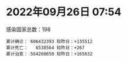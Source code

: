 
# 2022年09月26日 07:54
感染国家总数：198
```
累计确诊： 606432393 较昨日：+135512
累计死亡：   6530564 较昨日：+267
累计治愈： 564260650 较昨日：+165632
```
<div id="main" style="width:100%;height:800px;margin-bottom:10px;"></div>
<div id="second" style="width:100%;height:1000px;margin-bottom:10px;"></div>
<div id="third" style="width:100%;height:1000px;margin-bottom:10px;"></div>
<div id="last" style="width:100%;height:3000px;"></div>

<script>
import * as echarts from "echarts";
export default {
  mounted () {
    this.chart = echarts.init(document.getElementById("main"), "dark")
    this.secondChart = echarts.init(document.getElementById("second"), "dark")
    this.thirdChart = echarts.init(document.getElementById("third"), "dark")
    this.lastChart = echarts.init(document.getElementById("last"), "dark")
    var option = {
      tooltip: { trigger: "axis", axisPointer: { type: "shadow" } },
      legend: {},
      grid: { left: "3%", right: "4%", bottom: "3%", containLabel: true },
      xAxis: { type: "value" },
      yAxis: {
        type: "category", data: ["意大利","英国","韩国","德国","巴西","法国","印度","美国",]
      },
      series: [
        { name: "新增确诊", type: "bar", stack: "total", label: { show: true }, emphasis: { focus: "series" }, data: [18794,0,0,0,1201,31365,2209,2611,] }, 
        { name: "累计确诊", type: "bar", stack: "total", label: { show: true }, emphasis: { focus: "series" }, data: [22303606,23840524,24620128,32952050,34674422,35157046,44570323,97898471,] }, 
        { name: "新增死亡", type: "bar", stack: "total", label: { show: true }, emphasis: { focus: "series" }, data: [13,0,0,0,23,0,0,7,] }, 
        { name: "累计死亡", type: "bar", stack: "total", label: { show: true }, emphasis: { focus: "series" }, data: [176880,207375,28213,149458,685860,154887,528510,1081715,] }, 
        { name: "累计治愈", type: "bar", stack: "total", label: { show: true }, emphasis: { focus: "series" }, data: [21698440,24692,23763821,32122600,33795688,34441293,43995610,94533977,] },]
    }
    this.chart.setOption(option);
    var secondOption = {
      tooltip: { trigger: "axis", axisPointer: { type: "shadow" } },
      legend: {},
      grid: { left: "3%", right: "4%", bottom: "3%", containLabel: true },
      xAxis: { type: "value" },
      yAxis: {
        type: "category", data: ["墨西哥","伊朗","荷兰","阿根廷","澳大利亚","越南","西班牙","土耳其","俄罗斯","日本",]
      },
      series: [
        { name: "新增确诊", type: "bar", stack: "total", label: { show: true }, emphasis: { focus: "series" }, data: [1480,416,0,0,1116,961,0,0,46758,0,] }, 
        { name: "累计确诊", type: "bar", stack: "total", label: { show: true }, emphasis: { focus: "series" }, data: [7081632,7547089,8415459,9703938,10202907,11472301,13403502,16873793,20792921,21023814,] }, 
        { name: "新增死亡", type: "bar", stack: "total", label: { show: true }, emphasis: { focus: "series" }, data: [27,12,0,0,2,0,0,0,95,0,] }, 
        { name: "累计死亡", type: "bar", stack: "total", label: { show: true }, emphasis: { focus: "series" }, data: [330044,144394,22637,129855,14927,43146,114009,101139,386757,44331,] }, 
        { name: "累计治愈", type: "bar", stack: "total", label: { show: true }, emphasis: { focus: "series" }, data: [6349410,7323983,8357216,9556680,10133494,10586861,13207520,16738417,19756507,20261334,] },]
    }
    this.secondChart.setOption(secondOption);
    var thirdOption = {
      tooltip: { trigger: "axis", axisPointer: { type: "shadow" } },
      legend: {},
      grid: { left: "3%", right: "4%", bottom: "3%", containLabel: true },
      xAxis: { type: "value" },
      yAxis: {
        type: "category", data: ["以色列","泰国","马来西亚","希腊","奥地利","乌克兰","葡萄牙","波兰","哥伦比亚","印度尼西亚",]
      },
      series: [
        { name: "新增确诊", type: "bar", stack: "total", label: { show: true }, emphasis: { focus: "series" }, data: [2401,0,1608,0,6916,0,0,741,0,1411,] }, 
        { name: "累计确诊", type: "bar", stack: "total", label: { show: true }, emphasis: { focus: "series" }, data: [4657765,4678352,4831822,4875215,5073706,5096397,5476059,6273317,6306552,6422529,] }, 
        { name: "新增死亡", type: "bar", stack: "total", label: { show: true }, emphasis: { focus: "series" }, data: [0,0,2,0,0,0,0,0,0,16,] }, 
        { name: "累计死亡", type: "bar", stack: "total", label: { show: true }, emphasis: { focus: "series" }, data: [11687,32721,36350,33010,20712,108955,24991,117456,141769,158014,] }, 
        { name: "累计治愈", type: "bar", stack: "total", label: { show: true }, emphasis: { focus: "series" }, data: [4638574,4637940,4770940,4811001,4983565,4958958,5383463,5335948,6133785,6243707,] },]
    }
    this.thirdChart.setOption(thirdOption);
    var lastOption = {
      tooltip: { trigger: "axis", axisPointer: { type: "shadow" } },
      legend: {},
      grid: { left: "3%", right: "4%", bottom: "3%", containLabel: true },
      xAxis: { type: "value" },
      yAxis: {
        type: "category", data: ["朝鲜","西撒哈拉","蒙特塞拉特岛","梵蒂冈","红宝石公主号","钻石公主号","圣文森特岛","列支敦士登公国","安圭拉","圣多美和普林西比","特克斯和凯科斯群岛","圣基茨和尼维斯","乍得","塞拉利昂","利比里亚","科摩罗","几内亚比绍","安提瓜和巴布达","尼日尔","厄立特里亚","也门","冈比亚","摩纳哥","多米尼克","中非共和国","吉布提","萨摩亚","赤道几内亚","塔吉克斯坦","南苏丹","尼加拉瓜","格林纳达","直布罗陀","圣马力诺","布基纳法索","东帝汶","刚果（布）","索马里","贝宁","圣卢西亚","马里","海地","莱索托","巴哈马","几内亚","多哥","坦桑尼亚","毛里求斯","阿鲁巴","巴布亚新几内亚","安道尔","塞舌尔","加蓬","布隆迪","叙利亚","不丹","佛得角","毛里塔尼亚","苏丹","马达加斯加","斐济","伯利兹","圭亚那","斯威士兰","新喀里多尼亚","法属波利尼西亚","苏里南","科特迪瓦","马拉维","塞内加尔","刚果（金）","法属圭亚那","巴巴多斯","安哥拉","马耳他","喀麦隆","卢旺达","柬埔寨","牙买加","波多黎各","加纳","纳米比亚","乌干达","特立尼达和多巴哥","马尔代夫","阿富汗","萨尔瓦多","冰岛","吉尔吉斯斯坦","老挝","马提尼克岛","文莱","莫桑比克","乌兹别克斯坦","津巴布韦","尼日利亚","阿尔及利亚","黑山","卢森堡","博茨瓦纳","阿尔巴尼亚","赞比亚","肯尼亚","北马其顿","阿曼","波黑","亚美尼亚","卡塔尔","洪都拉斯","埃塞俄比亚","利比亚","埃及","委内瑞拉","塞浦路斯","摩尔多瓦","爱沙尼亚","巴勒斯坦","缅甸","多米尼加","科威特","斯里兰卡","巴林","巴拉圭","沙特阿拉伯","阿塞拜疆","拉脱维亚","蒙古国","乌拉圭","巴拿马","白俄罗斯","尼泊尔","厄瓜多尔","阿联酋","哥斯达黎加","玻利维亚","古巴","危地马拉","突尼斯","斯洛文尼亚","黎巴嫩","克罗地亚","立陶宛","保加利亚","摩洛哥","芬兰","哈萨克斯坦","挪威","巴基斯坦","爱尔兰","约旦","新西兰","格鲁吉亚","斯洛伐克","新加坡","孟加拉国","匈牙利","塞尔维亚","伊拉克","瑞典","丹麦","罗马尼亚","菲律宾","南非","瑞士","捷克","秘鲁","加拿大","比利时","智利",]
      },
      series: [
        { name: "新增确诊", type: "bar", stack: "total", label: { show: true }, emphasis: { focus: "series" }, data: [0,0,0,0,0,0,0,0,0,0,0,0,0,0,0,0,0,0,0,0,0,0,0,0,0,0,0,0,0,0,0,0,0,0,0,0,0,0,0,0,3,0,0,0,0,38,0,0,0,0,0,0,0,0,0,0,0,0,0,0,0,0,0,0,0,0,0,0,0,0,0,0,53,0,17,0,1,0,0,0,0,0,0,0,0,172,0,0,0,0,0,0,0,0,0,0,4,122,0,0,23,0,1,0,0,0,0,0,0,5,1,0,0,0,0,0,0,278,0,0,0,423,0,96,161,0,0,0,0,0,40,0,355,0,0,18,0,0,734,0,440,129,0,7,0,0,0,0,0,0,0,0,195,1797,572,0,1534,0,0,0,439,3425,389,0,0,0,0,0,4052,] }, 
        { name: "累计确诊", type: "bar", stack: "total", label: { show: true }, emphasis: { focus: "series" }, data: [1,10,11,29,620,712,2298,3026,3858,6209,6380,6541,7573,7751,7961,8471,8796,9008,9931,10168,11935,12508,14554,14852,14904,15690,15925,17009,17786,17823,18491,19536,20092,20646,21128,23239,24837,27207,27638,28894,32604,33733,34490,37267,37652,38963,39341,40461,42914,44959,46147,46358,48691,50026,57265,61730,62359,62791,63285,66660,68234,68784,71312,73379,74139,76588,81099,87129,88005,88324,92852,93974,102436,103131,114567,121652,132492,137833,151594,151732,168813,169253,169396,182597,185004,198416,201785,205454,205998,215714,220192,226237,230219,244120,257318,265186,270641,279403,288658,326127,331976,333439,338390,342519,397993,398221,441444,446277,456106,493510,506955,515645,544450,582381,586966,600681,620548,621402,644016,658520,670694,678703,716059,815839,820823,921974,982551,984152,985814,994037,999575,1002057,1025568,1072807,1107782,1111146,1119984,1145345,1170936,1214892,1229014,1244080,1254951,1264879,1287044,1393175,1461913,1572316,1662008,1745032,1769694,1780691,1841502,1891341,2021690,2082750,2349040,2459249,2583370,3105588,3262053,3938203,4017552,4067621,4090450,4140874,4233468,4525931,4607566,] }, 
        { name: "新增死亡", type: "bar", stack: "total", label: { show: true }, emphasis: { focus: "series" }, data: [0,0,0,0,0,0,0,0,0,0,0,0,0,0,0,0,0,0,0,0,0,0,0,0,0,0,0,0,0,0,0,0,0,0,0,0,0,0,0,0,0,0,0,0,0,0,0,0,0,0,0,0,0,0,0,0,0,0,0,0,0,0,0,0,0,0,0,0,0,0,0,0,0,0,0,0,0,0,0,0,0,0,0,0,0,0,0,0,0,0,0,0,0,0,0,0,0,0,0,0,0,0,0,0,0,0,0,0,0,0,0,0,0,0,0,0,0,0,0,0,0,0,0,1,0,0,0,0,0,0,0,0,0,0,0,0,0,0,0,0,2,0,0,0,0,0,0,0,0,0,0,0,2,0,2,0,10,0,0,0,6,31,0,0,0,0,0,0,16,] }, 
        { name: "累计死亡", type: "bar", stack: "total", label: { show: true }, emphasis: { focus: "series" }, data: [1,1,1,0,10,13,12,59,12,77,36,46,193,126,294,161,175,145,312,103,2157,372,63,68,113,189,29,183,125,138,225,237,108,118,387,138,386,1352,163,391,741,857,706,833,449,284,845,1024,227,664,155,169,306,38,3163,21,410,994,4961,1410,878,683,1281,1422,314,649,1385,823,2680,1968,1442,410,559,1917,804,1935,1466,3056,3306,2609,1459,4065,3628,4195,308,7796,4229,213,2991,758,1042,225,2221,1637,5599,3155,6879,2781,1123,2787,3588,4017,5675,9527,4260,16119,8679,682,10992,7572,6437,24613,5814,1178,11821,2667,5403,19455,4384,2563,16754,1520,19583,9342,9903,5981,2179,7473,8490,7118,12017,35887,2343,8913,22232,8530,19757,29246,6809,10670,16877,9315,37697,16278,5928,13690,4065,30612,7885,14116,2909,16900,20448,1610,29353,47457,16950,25352,20147,7026,66978,62790,102169,14177,41012,216473,44992,32647,61062,] }, 
        { name: "累计治愈", type: "bar", stack: "total", label: { show: true }, emphasis: { focus: "series" }, data: [0,9,2,29,0,699,2233,2948,3846,6117,6321,6482,4874,4393,7636,8305,8301,8830,8890,10058,9124,12028,14434,14554,14520,15427,1605,16689,17264,17335,4225,19248,16579,20430,20632,23067,24006,13182,27322,28369,31480,31307,25980,36070,36880,38418,183,38786,42438,43982,45938,45977,48292,49457,54030,61564,61888,61783,57250,65230,66290,68043,69946,71950,73769,33500,49626,86253,84860,86244,83504,11254,101591,101155,113145,118616,130955,134698,98737,129614,167206,164813,100431,174214,163687,177221,179410,75685,196406,7660,0,222140,227882,241486,251219,258139,182288,275547,283668,322955,326447,329239,332620,332422,384669,376654,428059,439166,132498,471884,500490,442182,537759,577119,504142,524990,608749,596947,638911,655316,653764,674226,696110,803135,809597,891237,978263,975455,975064,985592,986335,962315,1004943,860711,1048869,1102484,1099088,983630,1135952,1087587,1207533,1211572,1207958,1248470,1260542,1372996,1456761,1536831,1647668,1728545,1758138,1637293,1816777,1812965,1962872,2001729,2287099,2433199,2545148,3090067,3172420,3840014,3909265,4002731,4029745,3910016,4116477,4445123,4527899,] },]
    }
    this.lastChart.setOption(lastOption);

    window.onresize = () => {
      this.chart.resize()
      this.secondChart.resize()
      this.thirdChart.resize()
      this.lastChart.resize()
    }
  }
};
</script>

|国家|新增确诊|累计确诊|新增死亡|累计死亡|累计治愈|
|:--:|---:|---:|---:|---:|---:|
|美国|2611|97898471|7|1081715|94533977|
|印度|2209|44570323|0|528510|43995610|
|法国|31365|35157046|0|154887|34441293|
|巴西|1201|34674422|23|685860|33795688|
|德国|0|32952050|0|149458|32122600|
|韩国|0|24620128|0|28213|23763821|
|英国|0|23840524|0|207375|24692|
|意大利|18794|22303606|13|176880|21698440|
|日本|0|21023814|0|44331|20261334|
|俄罗斯|46758|20792921|95|386757|19756507|
|土耳其|0|16873793|0|101139|16738417|
|西班牙|0|13403502|0|114009|13207520|
|越南|961|11472301|0|43146|10586861|
|澳大利亚|1116|10202907|2|14927|10133494|
|阿根廷|0|9703938|0|129855|9556680|
|荷兰|0|8415459|0|22637|8357216|
|伊朗|416|7547089|12|144394|7323983|
|墨西哥|1480|7081632|27|330044|6349410|
|印度尼西亚|1411|6422529|16|158014|6243707|
|哥伦比亚|0|6306552|0|141769|6133785|
|波兰|741|6273317|0|117456|5335948|
|葡萄牙|0|5476059|0|24991|5383463|
|乌克兰|0|5096397|0|108955|4958958|
|奥地利|6916|5073706|0|20712|4983565|
|希腊|0|4875215|0|33010|4811001|
|马来西亚|1608|4831822|2|36350|4770940|
|泰国|0|4678352|0|32721|4637940|
|以色列|2401|4657765|0|11687|4638574|
|智利|4052|4607566|16|61062|4527899|
|比利时|0|4525931|0|32647|4445123|
|加拿大|0|4233468|0|44992|4116477|
|秘鲁|0|4140874|0|216473|3910016|
|捷克|0|4090450|0|41012|4029745|
|瑞士|0|4067621|0|14177|4002731|
|南非|389|4017552|0|102169|3909265|
|菲律宾|3425|3938203|31|62790|3840014|
|罗马尼亚|439|3262053|6|66978|3172420|
|丹麦|0|3105588|0|7026|3090067|
|瑞典|0|2583370|0|20147|2545148|
|伊拉克|0|2459249|0|25352|2433199|
|塞尔维亚|1534|2349040|10|16950|2287099|
|匈牙利|0|2082750|0|47457|2001729|
|孟加拉国|572|2021690|2|29353|1962872|
|新加坡|1797|1891341|0|1610|1812965|
|斯洛伐克|195|1841502|2|20448|1816777|
|格鲁吉亚|0|1780691|0|16900|1637293|
|新西兰|0|1769694|0|2909|1758138|
|约旦|0|1745032|0|14116|1728545|
|爱尔兰|0|1662008|0|7885|1647668|
|巴基斯坦|0|1572316|0|30612|1536831|
|挪威|0|1461913|0|4065|1456761|
|哈萨克斯坦|0|1393175|0|13690|1372996|
|芬兰|0|1287044|0|5928|1260542|
|摩洛哥|7|1264879|0|16278|1248470|
|保加利亚|0|1254951|0|37697|1207958|
|立陶宛|129|1244080|0|9315|1211572|
|克罗地亚|440|1229014|2|16877|1207533|
|黎巴嫩|0|1214892|0|10670|1087587|
|斯洛文尼亚|734|1170936|0|6809|1135952|
|突尼斯|0|1145345|0|29246|983630|
|危地马拉|0|1119984|0|19757|1099088|
|古巴|18|1111146|0|8530|1102484|
|玻利维亚|0|1107782|0|22232|1048869|
|哥斯达黎加|0|1072807|0|8913|860711|
|阿联酋|355|1025568|0|2343|1004943|
|厄瓜多尔|0|1002057|0|35887|962315|
|尼泊尔|40|999575|0|12017|986335|
|白俄罗斯|0|994037|0|7118|985592|
|巴拿马|0|985814|0|8490|975064|
|乌拉圭|0|984152|0|7473|975455|
|蒙古国|0|982551|0|2179|978263|
|拉脱维亚|0|921974|0|5981|891237|
|阿塞拜疆|161|820823|0|9903|809597|
|沙特阿拉伯|96|815839|1|9342|803135|
|巴拉圭|0|716059|0|19583|696110|
|巴林|423|678703|0|1520|674226|
|斯里兰卡|0|670694|0|16754|653764|
|科威特|0|658520|0|2563|655316|
|多米尼加|0|644016|0|4384|638911|
|缅甸|278|621402|0|19455|596947|
|巴勒斯坦|0|620548|0|5403|608749|
|爱沙尼亚|0|600681|0|2667|524990|
|摩尔多瓦|0|586966|0|11821|504142|
|塞浦路斯|0|582381|0|1178|577119|
|委内瑞拉|0|544450|0|5814|537759|
|埃及|0|515645|0|24613|442182|
|利比亚|1|506955|0|6437|500490|
|埃塞俄比亚|5|493510|0|7572|471884|
|洪都拉斯|0|456106|0|10992|132498|
|卡塔尔|0|446277|0|682|439166|
|亚美尼亚|0|441444|0|8679|428059|
|波黑|0|398221|0|16119|376654|
|阿曼|0|397993|0|4260|384669|
|北马其顿|0|342519|0|9527|332422|
|肯尼亚|1|338390|0|5675|332620|
|赞比亚|0|333439|0|4017|329239|
|阿尔巴尼亚|23|331976|0|3588|326447|
|博茨瓦纳|0|326127|0|2787|322955|
|卢森堡|0|288658|0|1123|283668|
|黑山|122|279403|0|2781|275547|
|阿尔及利亚|4|270641|0|6879|182288|
|尼日利亚|0|265186|0|3155|258139|
|津巴布韦|0|257318|0|5599|251219|
|乌兹别克斯坦|0|244120|0|1637|241486|
|莫桑比克|0|230219|0|2221|227882|
|文莱|0|226237|0|225|222140|
|马提尼克岛|0|220192|0|1042|0|
|老挝|0|215714|0|758|7660|
|吉尔吉斯斯坦|0|205998|0|2991|196406|
|冰岛|0|205454|0|213|75685|
|萨尔瓦多|0|201785|0|4229|179410|
|阿富汗|172|198416|0|7796|177221|
|马尔代夫|0|185004|0|308|163687|
|特立尼达和多巴哥|0|182597|0|4195|174214|
|乌干达|0|169396|0|3628|100431|
|纳米比亚|0|169253|0|4065|164813|
|加纳|0|168813|0|1459|167206|
|波多黎各|0|151732|0|2609|129614|
|牙买加|0|151594|0|3306|98737|
|柬埔寨|0|137833|0|3056|134698|
|卢旺达|1|132492|0|1466|130955|
|喀麦隆|0|121652|0|1935|118616|
|马耳他|17|114567|0|804|113145|
|安哥拉|0|103131|0|1917|101155|
|巴巴多斯|53|102436|0|559|101591|
|法属圭亚那|0|93974|0|410|11254|
|刚果（金）|0|92852|0|1442|83504|
|塞内加尔|0|88324|0|1968|86244|
|马拉维|0|88005|0|2680|84860|
|科特迪瓦|0|87129|0|823|86253|
|苏里南|0|81099|0|1385|49626|
|法属波利尼西亚|0|76588|0|649|33500|
|新喀里多尼亚|0|74139|0|314|73769|
|斯威士兰|0|73379|0|1422|71950|
|圭亚那|0|71312|0|1281|69946|
|伯利兹|0|68784|0|683|68043|
|斐济|0|68234|0|878|66290|
|马达加斯加|0|66660|0|1410|65230|
|苏丹|0|63285|0|4961|57250|
|毛里塔尼亚|0|62791|0|994|61783|
|佛得角|0|62359|0|410|61888|
|不丹|0|61730|0|21|61564|
|叙利亚|0|57265|0|3163|54030|
|布隆迪|0|50026|0|38|49457|
|加蓬|0|48691|0|306|48292|
|塞舌尔|0|46358|0|169|45977|
|安道尔|0|46147|0|155|45938|
|巴布亚新几内亚|0|44959|0|664|43982|
|阿鲁巴|0|42914|0|227|42438|
|毛里求斯|0|40461|0|1024|38786|
|坦桑尼亚|0|39341|0|845|183|
|多哥|38|38963|0|284|38418|
|几内亚|0|37652|0|449|36880|
|巴哈马|0|37267|0|833|36070|
|莱索托|0|34490|0|706|25980|
|海地|0|33733|0|857|31307|
|马里|3|32604|0|741|31480|
|圣卢西亚|0|28894|0|391|28369|
|贝宁|0|27638|0|163|27322|
|索马里|0|27207|0|1352|13182|
|刚果（布）|0|24837|0|386|24006|
|东帝汶|0|23239|0|138|23067|
|布基纳法索|0|21128|0|387|20632|
|圣马力诺|0|20646|0|118|20430|
|直布罗陀|0|20092|0|108|16579|
|格林纳达|0|19536|0|237|19248|
|尼加拉瓜|0|18491|0|225|4225|
|南苏丹|0|17823|0|138|17335|
|塔吉克斯坦|0|17786|0|125|17264|
|赤道几内亚|0|17009|0|183|16689|
|萨摩亚|0|15925|0|29|1605|
|吉布提|0|15690|0|189|15427|
|中非共和国|0|14904|0|113|14520|
|多米尼克|0|14852|0|68|14554|
|摩纳哥|0|14554|0|63|14434|
|冈比亚|0|12508|0|372|12028|
|也门|0|11935|0|2157|9124|
|厄立特里亚|0|10168|0|103|10058|
|尼日尔|0|9931|0|312|8890|
|安提瓜和巴布达|0|9008|0|145|8830|
|几内亚比绍|0|8796|0|175|8301|
|科摩罗|0|8471|0|161|8305|
|利比里亚|0|7961|0|294|7636|
|塞拉利昂|0|7751|0|126|4393|
|乍得|0|7573|0|193|4874|
|圣基茨和尼维斯|0|6541|0|46|6482|
|特克斯和凯科斯群岛|0|6380|0|36|6321|
|圣多美和普林西比|0|6209|0|77|6117|
|安圭拉|0|3858|0|12|3846|
|列支敦士登公国|0|3026|0|59|2948|
|圣文森特岛|0|2298|0|12|2233|
|钻石公主号|0|712|0|13|699|
|红宝石公主号|0|620|0|10|0|
|梵蒂冈|0|29|0|0|29|
|蒙特塞拉特岛|0|11|0|1|2|
|西撒哈拉|0|10|0|1|9|
|朝鲜|0|1|0|1|0|

